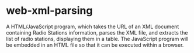 # web-xml-parsing

A HTML/JavaScript program, which takes the
URL of an XML document containing Radio Stations information, parses
the XML file, and extracts the list of radio stations, displaying them in a
table. The JavaScript program will be embedded in an HTML file so that it
can be executed within a browser.
